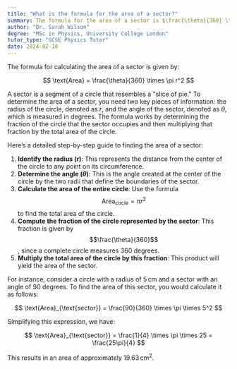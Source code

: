 ```yaml
---
title: "What is the formula for the area of a sector?"
summary: The formula for the area of a sector is $\frac{\theta}{360} \times \pi r^2$.
author: "Dr. Sarah Wilson"
degree: "MSc in Physics, University College London"
tutor_type: "GCSE Physics Tutor"
date: 2024-02-10
---
```


The formula for calculating the area of a sector is given by:

$$
\text{Area} = \frac{\theta}{360} \times \pi r^2
$$

A sector is a segment of a circle that resembles a "slice of pie." To determine the area of a sector, you need two key pieces of information: the radius of the circle, denoted as $r$, and the angle of the sector, denoted as $\theta$, which is measured in degrees. The formula works by determining the fraction of the circle that the sector occupies and then multiplying that fraction by the total area of the circle.

Here’s a detailed step-by-step guide to finding the area of a sector:

1. **Identify the radius ($r$)**: This represents the distance from the center of the circle to any point on its circumference.
2. **Determine the angle ($\theta$)**: This is the angle created at the center of the circle by the two radii that define the boundaries of the sector.
3. **Calculate the area of the entire circle**: Use the formula $$\text{Area}_{\text{circle}} = \pi r^2$$ to find the total area of the circle.
4. **Compute the fraction of the circle represented by the sector**: This fraction is given by $$\frac{\theta}{360}$$, since a complete circle measures $360$ degrees.
5. **Multiply the total area of the circle by this fraction**: This product will yield the area of the sector.

For instance, consider a circle with a radius of $5 \, \text{cm}$ and a sector with an angle of $90$ degrees. To find the area of this sector, you would calculate it as follows:

$$
\text{Area}_{\text{sector}} = \frac{90}{360} \times \pi \times 5^2
$$

Simplifying this expression, we have:

$$
\text{Area}_{\text{sector}} = \frac{1}{4} \times \pi \times 25 = \frac{25\pi}{4}
$$

This results in an area of approximately $19.63 \, \text{cm}^2$.
    